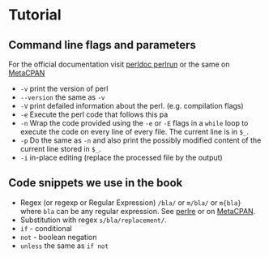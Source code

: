 # Tutorial

## Command line flags and parameters

For the official documentation visit [perldoc perlrun](https://perldoc.perl.org/perlrun) or the same on [MetaCPAN](https://metacpan.org/dist/perl/view/pod/perlrun.pod)

* `-v` print the version of perl
* `--version` the same as `-v`
* `-V` print defailed information about the perl. (e.g. compilation flags)
* `-e` Execute the perl code that follows this pa
* `-n` Wrap the code provided using the `-e` or `-E` flags in a `while` loop to execute the code on every line of every file. The current line is in `$_`.
* `-p` Do the same as `-n` and also print the possibly modified content of the current line stored in `$_`.
* `-i` in-place editing (replace the processed file by the output)


## Code snippets we use in the book

* Regex (or regexp or Regular Expression) `/bla/`  or `m/bla/` or `m{bla}` where `bla` can be any regular expression. See [perlre](https://perldoc.perl.org/perlre) or on [MetaCPAN](https://metacpan.org/dist/perl/view/pod/perlre.pod).
* Substitution with regex `s/bla/replacement/`.
* `if` - conditional
* `not` - boolean negation
* `unless` the same as `if not`

